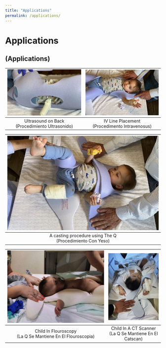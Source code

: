 ```yaml
---
title: "Applications"
permalink: /applications/
---
```


# Applications
## (Applications)

| ![Two Arms Both Legs Held - Pediatric Position Holder](/images/ultrasound-back.jpeg) | ![An IV line - Pediatric Position Holder](/images/IV-line.jpeg) | 
|:--:|:--:| 
| Ultrasound on Back<br>(Procedimiento Ultrasonido) | IV Line Placement<br>(Procedimento Intravenosus) |

| ![Casting Procedure - Pediatric Position Holder](/images/cast.jpeg) | 
|:--:| 
| A casting procedure using The Q<br>(Procedimiento Con Yeso) |

| ![Pediatric Position Holder & Immobilizer](/images/IMG_1977-min_832x.jpg) | ![Pediatric Position Holder & Immobilizer](/images/IMG_2059-min_400x.png) |
|:--:|:--:|
| Child In Flouroscopy<br>(La Q Se Mantiene En El Flouroscopia) | Child In A CT Scanner<br>(La Q Se Mantiene En El Catscan) |
